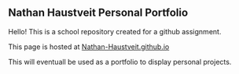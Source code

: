 ## Nathan Haustveit Personal Portfolio

Hello! This is a school repository created for a github assignment.

This page is hosted at [Nathan-Haustveit.github.io](https://Nathan-Haustveit.github.io)

This will eventuall be used as a portfolio to display personal projects.
